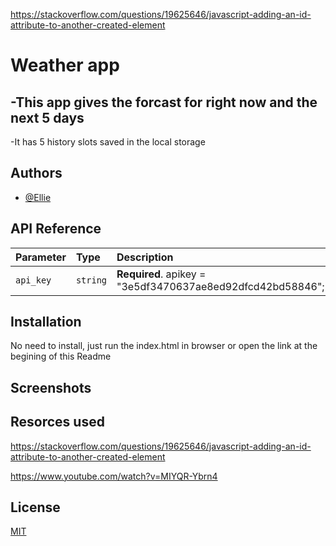 https://stackoverflow.com/questions/19625646/javascript-adding-an-id-attribute-to-another-created-element

# Weather app

-This app gives the forcast for right now and the next 5 days
-
-It has 5 history slots saved in the local storage 


## Authors

- [@Ellie](https://github.com/Ellie22302)


## API Reference

| Parameter | Type     | Description                |
| :-------- | :------- | :------------------------- |
| `api_key` | `string` | **Required**. apikey = "3e5df3470637ae8ed92dfcd42bd58846"; |


## Installation

No need to install, just run the index.html in browser or open the link at the begining of this Readme
    
## Screenshots



## Resorces used

https://stackoverflow.com/questions/19625646/javascript-adding-an-id-attribute-to-another-created-element

https://www.youtube.com/watch?v=MIYQR-Ybrn4

## License

[MIT](https://choosealicense.com/licenses/mit/)


